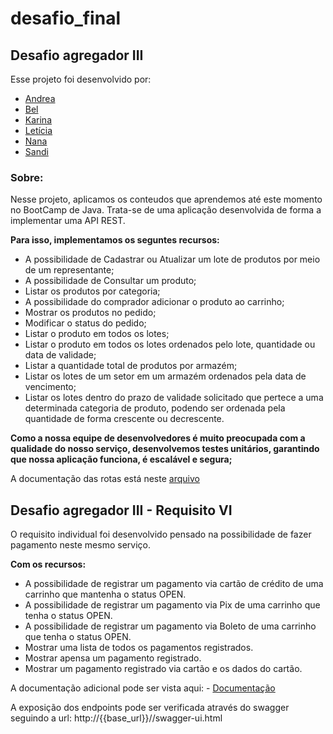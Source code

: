 # desafio_final

## Desafio agregador III

Esse projeto foi desenvolvido por:

- [Andrea](https://github.com/andherreraML)
- [Bel](https://github.com/BelAlbuquerque)
- [Karina](https://github.com/KarinaLimaMeli)
- [Letícia](https://github.com/lecastroMELI)
- [Nana](https://github.com/InajaraPereira)
- [Sandi](https://github.com/sandiouriquemeli)

### Sobre:

Nesse projeto, aplicamos os conteudos que aprendemos até este momento no BootCamp de Java.
Trata-se de uma aplicação desenvolvida de forma a implementar uma API REST.

**Para isso, implementamos os seguntes recursos:**

- A possibilidade de Cadastrar ou Atualizar um lote de produtos por meio de um representante;
- A possibilidade de Consultar um produto;
- Listar os produtos por categoria;
- A possibilidade do comprador adicionar o produto ao carrinho;
- Mostrar os produtos no pedido;  
- Modificar o status do pedido;
- Listar o produto em todos os lotes;
- Listar o produto em todos os lotes ordenados pelo lote, quantidade ou data de validade;
- Listar a quantidade total de produtos por armazém;
- Listar os lotes de um setor em um armazém ordenados pela data de vencimento;
- Listar os lotes dentro do prazo de validade solicitado que pertece a uma determinada categoria de produto, podendo 
  ser ordenada pela quantidade de forma crescente ou decrescente.

**Como a nossa equipe de desenvolvedores é muito preocupada com a qualidade do nosso serviço,
desenvolvemos testes unitários, garantindo que nossa aplicação funciona, é escalável e segura;**

A documentação das rotas está neste [arquivo](Desafio%203%20-%20Projeto%20Integrador.postman_collection.json)

## Desafio agregador III - Requisito VI

O requisito individual foi desenvolvido pensado na possibilidade de fazer pagamento neste mesmo serviço.

**Com os recursos:**

- A possibilidade de registrar um pagamento via cartão de crédito de uma carrinho que mantenha o status OPEN.
- A possibilidade de registrar um pagamento via Pix de uma carrinho que tenha o status OPEN.
- A possibilidade de registrar um pagamento via Boleto de uma carrinho que tenha o status OPEN.
- Mostrar uma lista de todos os pagamentos registrados.
- Mostrar apensa um pagamento registrado.
- Mostrar um pagamento registrado via cartão e os dados do cartão.

A documentação adicional pode ser vista aqui: - [Documentação](https://github.com/InajaraPereira/desafio_final/tree/release/0.1.6/Docs)

A exposição dos endpoints pode ser verificada através do swagger seguindo a url: http://{{base_url}}//swagger-ui.html 


